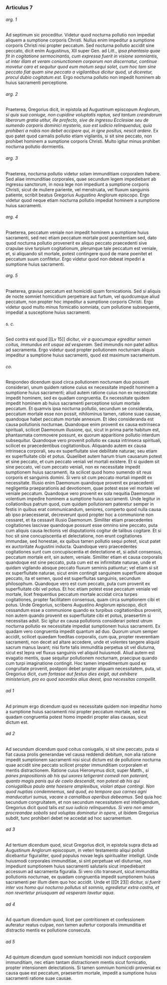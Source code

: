 ### Articulus 7

###### arg. 1
Ad septimum sic proceditur. Videtur quod nocturna pollutio non impediat aliquem a sumptione corporis Christi. Nullus enim impeditur a sumptione corporis Christi nisi propter peccatum. Sed nocturna pollutio accidit sine peccato, dicit enim Augustinus, XII super Gen. ad Litt., *ipsa phantasia quae fit in cogitatione sermocinantis, cum expressa fuerit in visione somniantis, ut inter illam et veram coniunctionem corporum non discernatur, continue movetur caro et sequitur quod eum motum sequi solet, cum hoc tam sine peccato fiat quam sine peccato a vigilantibus dicitur quod, ut diceretur, procul dubio cogitatum est*. Ergo nocturna pollutio non impedit hominem ab huius sacramenti perceptione.

###### arg. 2
Praeterea, Gregorius dicit, in epistola ad Augustinum episcopum Anglorum, *si quis sua coniuge, non cupidine voluptatis raptus, sed tantum creandorum liberorum gratia utitur, ille profecto, sive de ingressu Ecclesiae seu de sumendo corporis dominici mysterio, suo est iudicio relinquendus, quia prohiberi a nobis non debet accipere qui, in igne positus, nescit ardere*. Ex quo patet quod carnalis pollutio etiam vigilantis, si sit sine peccato, non prohibet hominem a sumptione corporis Christi. Multo igitur minus prohibet nocturna pollutio dormientis.

###### arg. 3
Praeterea, nocturna pollutio videtur solam immunditiam corporalem habere. Sed aliae immunditiae corporales, quae secundum legem impediebant ab ingressu sanctorum, in nova lege non impediunt a sumptione corporis Christi, sicut de muliere pariente, vel menstruata, vel fluxum sanguinis patiente, scribit beatus Gregorius Augustino Anglorum episcopo. Ergo videtur quod neque etiam nocturna pollutio impediat hominem a sumptione huius sacramenti.

###### arg. 4
Praeterea, peccatum veniale non impedit hominem a sumptione huius sacramenti, sed nec etiam peccatum mortale post poenitentiam sed, dato quod nocturna pollutio provenerit ex aliquo peccato praecedenti sive crapulae sive turpium cogitationum, plerumque tale peccatum est veniale, et, si aliquando sit mortale, potest contingere quod de mane poenitet et peccatum suum confitetur. Ergo videtur quod non debeat impediri a sumptione huius sacramenti.

###### arg. 5
Praeterea, gravius peccatum est homicidii quam fornicationis. Sed si aliquis de nocte somniet homicidium perpetrare aut furtum, vel quodcumque aliud peccatum, non propter hoc impeditur a sumptione corporis Christi. Ergo videtur quod multo minus fornicatio somniata, cum pollutione subsequente, impediat a susceptione huius sacramenti.

###### s. c.
Sed contra est quod [[Lv 15]] dicitur, *vir a quocumque egreditur semen coitus, immundus erit usque ad vesperam*. Sed immundis non patet aditus ad sacramenta. Ergo videtur quod propter pollutionem nocturnam aliquis impeditur a sumptione huius sacramenti, quod est maximum sacramentum.

###### co.
Respondeo dicendum quod circa pollutionem nocturnam duo possunt considerari, unum quidem ratione cuius ex necessitate impedit hominem a sumptione huius sacramenti; aliud autem ratione cuius non ex necessitate impedit hominem, sed ex quadam congruentia. Ex necessitate quidem impedit hominem ab huius sacramenti perceptione solum mortale peccatum. Et quamvis ipsa nocturna pollutio, secundum se considerata, peccatum mortale esse non possit, nihilominus tamen, ratione suae causae, quandoque habet peccatum mortale annexum. Et ideo consideranda est causa pollutionis nocturnae. Quandoque enim provenit ex causa extrinseca spirituali, scilicet Daemonum illusione, qui, sicut in prima parte habitum est, phantasmata commovere possunt, ex quorum apparitione pollutio interdum subsequitur. Quandoque vero provenit pollutio ex causa intrinseca spirituali, scilicet ex praecedentibus cogitationibus. Aliquando autem ex causa intrinseca corporali, seu ex superfluitate sive debilitate naturae; seu etiam ex superfluitate cibi et potus. Quaelibet autem harum trium causarum potest et sine peccato, et cum peccato veniali vel mortali existere. Et si quidem sit sine peccato, vel cum peccato veniali, non ex necessitate impedit sumptionem huius sacramenti, ita scilicet quod homo sumendo sit reus corporis et sanguinis domini. Si vero sit cum peccato mortali impedit ex necessitate. Illusio enim Daemonum quandoque provenit ex praecedenti negligentia praeparationis ad devotionem, quae potest esse vel mortale vel veniale peccatum. Quandoque vero provenit ex sola nequitia Daemonum volentium impedire hominem a sumptione huius sacramenti. Unde legitur in collationibus patrum quod, cum quidam pollutionem pateretur semper in festis in quibus erat communicandum, seniores, comperto quod nulla causa ab ipso praecesserat, decreverunt quod propter hoc a communione non cessaret, et ita cessavit illusio Daemonum. Similiter etiam praecedentes cogitationes lascivae quandoque possunt esse omnino sine peccato, puta cum aliquis causa lectionis vel disputationis cogitur de talibus cogitare. Et si hoc sit sine concupiscentia et delectatione, non erunt cogitationes immundae, sed honestae, ex quibus tamen pollutio sequi potest, sicut patet ex auctoritate Augustini inducta. Quandoque vero praecedentes cogitationes sunt cum concupiscentia et delectatione et, si adsit consensus, peccatum mortale erit, sin autem, veniale. Similiter etiam et causa corporalis quandoque est sine peccato, puta cum est ex infirmitate naturae, unde et quidam vigilando absque peccato fluxum seminis patiuntur; vel etiam si sit ex superfluitate naturae, sicut enim contingit sanguinem superfluere absque peccato, ita et semen, quod est superfluitas sanguinis, secundum philosophum. Quandoque vero est cum peccato, puta cum provenit ex superfluitate cibi vel potus. Et hoc etiam potest esse peccatum veniale vel mortale, licet frequentius peccatum mortale accidat circa turpes cogitationes, propter facilitatem consensus, quam circa sumptionem cibi et potus. Unde Gregorius, scribens Augustino Anglorum episcopo, dicit cessandum esse a communione quando ex turpibus cogitationibus provenit, non autem quando provenit ex superfluitate cibi et potus, praesertim si necessitas adsit. Sic igitur ex causa pollutionis considerari potest utrum nocturna pollutio ex necessitate impediat sumptionem huius sacramenti. Ex quadam vero congruentia impedit quantum ad duo. Quorum unum semper accidit, scilicet quaedam foeditas corporalis, cum qua, propter reverentiam sacramenti, non decet ad altare accedere, unde et volentes tangere aliquid sacrum manus lavant; nisi forte talis immunditia perpetua sit vel diuturna, sicut est lepra vel fluxus sanguinis vel aliquid huiusmodi. Aliud autem est evagatio mentis, quae sequitur pollutionem nocturnam, praecipue quando cum turpi imaginatione contingit. Hoc tamen impedimentum quod ex congruitate provenit, postponi debet propter aliquam necessitatem, puta, ut Gregorius dicit, *cum fortasse aut festus dies exigit, aut exhibere ministerium, pro eo quod sacerdos alius deest, ipsa necessitas compellit*.

###### ad 1
Ad primum ergo dicendum quod ex necessitate quidem non impeditur homo a sumptione huius sacramenti nisi propter peccatum mortale, sed ex quadam congruentia potest homo impediri propter alias causas, sicut dictum est.

###### ad 2
Ad secundum dicendum quod coitus coniugalis, si sit sine peccato, puta si fiat causa prolis generandae vel causa reddendi debitum, non alia ratione impedit sumptionem sacramenti nisi sicut dictum est de pollutione nocturna quae accidit sine peccato scilicet propter immunditiam corporalem et mentis distractionem. Ratione cuius Hieronymus dicit, super Matth., *si panes propositionis ab his qui uxores tetigerant comedi non poterant, quanto magis panis qui de caelo descendit, non potest ab his qui coniugalibus paulo ante haesere amplexibus, violari atque contingi. Non quod nuptias condemnemus, sed quod, eo tempore quo carnes agni manducaturi sumus, vacare a carnalibus operibus debeamus*. Sed quia hoc secundum congruitatem, et non secundum necessitatem est intelligendum, Gregorius dicit quod talis *est suo iudicio relinquendus. Si vero non amor procreandae sobolis sed voluptas dominatur in opere*, ut ibidem Gregorius subdit, tunc prohiberi debet ne accedat ad hoc sacramentum.

###### ad 3
Ad tertium dicendum quod, sicut Gregorius dicit, in epistola supra dicta ad Augustinum Anglorum episcopum, in veteri testamento aliqui polluti dicebantur figuraliter, quod populus novae legis spiritualiter intelligit. Unde huiusmodi corporales immunditiae, si sint perpetuae vel diuturnae, non impediunt sumptionem huius sacramenti salutaris sicut impediebant accessum ad sacramenta figuralia. Si vero cito transeunt, sicut immunditia pollutionis nocturnae, ex quadam congruentia impedit sumptionem huius sacramenti per illum diem quo hoc accidit. Unde et [[Dt 23]] dicitur, *si fuerit inter vos homo qui nocturno pollutus sit somnio, egredietur extra castra, et non revertetur priusquam ad vesperam lavetur aqua*.

###### ad 4
Ad quartum dicendum quod, licet per contritionem et confessionem auferatur reatus culpae, non tamen aufertur corporalis immunditia et distractio mentis ex pollutione consecuta.

###### ad 5
Ad quintum dicendum quod somnium homicidii non inducit corporalem immunditiam, nec etiam tantam distractionem mentis sicut fornicatio, propter intensionem delectationis. Si tamen somnium homicidii proveniat ex causa quae est peccatum, praesertim mortale, impedit a sumptione huius sacramenti ratione suae causae.

